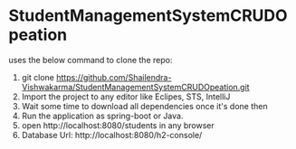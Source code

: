 # StudentManagementSystemCRUDOpeation
uses the below command to clone the repo:
1. git clone https://github.com/Shailendra-Vishwakarma/StudentManagementSystemCRUDOpeation.git
2. Import the project to any editor like Eclipes, STS, IntelliJ
3. Wait some time to download all dependencies once it's done then
4. Run the application as spring-boot or Java.
5. open http://localhost:8080/students in any browser
6. Database Url: http://localhost:8080/h2-console/
